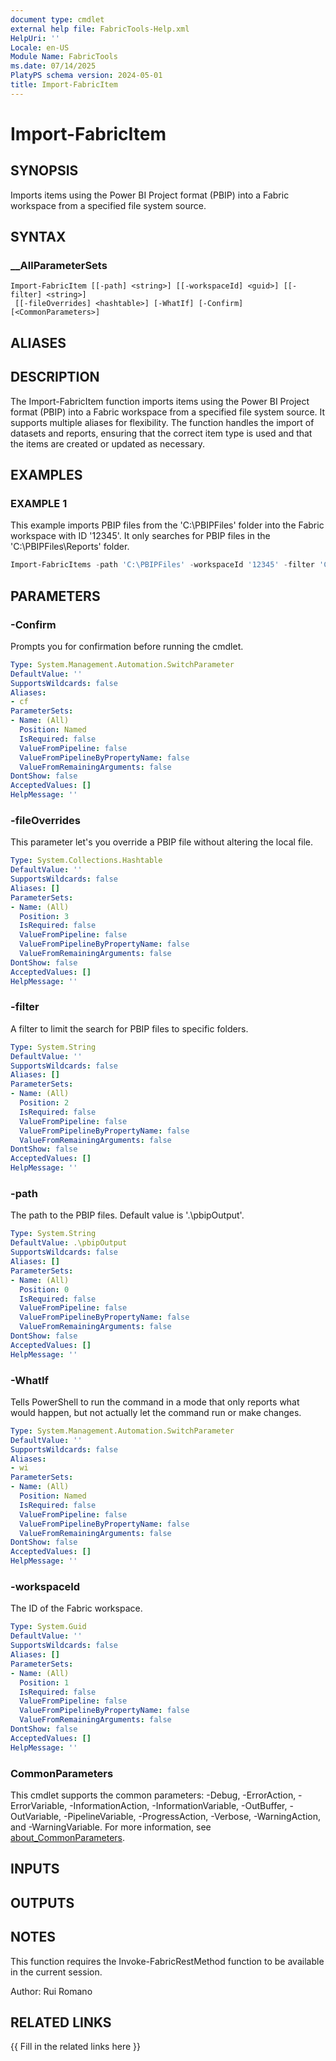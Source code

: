 ```yaml
---
document type: cmdlet
external help file: FabricTools-Help.xml
HelpUri: ''
Locale: en-US
Module Name: FabricTools
ms.date: 07/14/2025
PlatyPS schema version: 2024-05-01
title: Import-FabricItem
---
```


# Import-FabricItem

## SYNOPSIS

Imports items using the Power BI Project format (PBIP) into a Fabric workspace from a specified file system source.

## SYNTAX

### __AllParameterSets

```
Import-FabricItem [[-path] <string>] [[-workspaceId] <guid>] [[-filter] <string>]
 [[-fileOverrides] <hashtable>] [-WhatIf] [-Confirm] [<CommonParameters>]
```

## ALIASES

## DESCRIPTION

The Import-FabricItem function imports items using the Power BI Project format (PBIP) into a Fabric workspace from a specified file system source.
It supports multiple aliases for flexibility.
The function handles the import of datasets and reports, ensuring that the correct item type is used and that the items are created or updated as necessary.

## EXAMPLES

### EXAMPLE 1

This example imports PBIP files from the 'C:\PBIPFiles' folder into the Fabric workspace with ID '12345'. It only searches for PBIP files in the 'C:\PBIPFiles\Reports' folder.

```powershell
Import-FabricItems -path 'C:\PBIPFiles' -workspaceId '12345' -filter 'C:\PBIPFiles\Reports'
```

## PARAMETERS

### -Confirm

Prompts you for confirmation before running the cmdlet.

```yaml
Type: System.Management.Automation.SwitchParameter
DefaultValue: ''
SupportsWildcards: false
Aliases:
- cf
ParameterSets:
- Name: (All)
  Position: Named
  IsRequired: false
  ValueFromPipeline: false
  ValueFromPipelineByPropertyName: false
  ValueFromRemainingArguments: false
DontShow: false
AcceptedValues: []
HelpMessage: ''
```

### -fileOverrides

This parameter let's you override a PBIP file without altering the local file.

```yaml
Type: System.Collections.Hashtable
DefaultValue: ''
SupportsWildcards: false
Aliases: []
ParameterSets:
- Name: (All)
  Position: 3
  IsRequired: false
  ValueFromPipeline: false
  ValueFromPipelineByPropertyName: false
  ValueFromRemainingArguments: false
DontShow: false
AcceptedValues: []
HelpMessage: ''
```

### -filter

A filter to limit the search for PBIP files to specific folders.

```yaml
Type: System.String
DefaultValue: ''
SupportsWildcards: false
Aliases: []
ParameterSets:
- Name: (All)
  Position: 2
  IsRequired: false
  ValueFromPipeline: false
  ValueFromPipelineByPropertyName: false
  ValueFromRemainingArguments: false
DontShow: false
AcceptedValues: []
HelpMessage: ''
```

### -path

The path to the PBIP files.
Default value is '.\pbipOutput'.

```yaml
Type: System.String
DefaultValue: .\pbipOutput
SupportsWildcards: false
Aliases: []
ParameterSets:
- Name: (All)
  Position: 0
  IsRequired: false
  ValueFromPipeline: false
  ValueFromPipelineByPropertyName: false
  ValueFromRemainingArguments: false
DontShow: false
AcceptedValues: []
HelpMessage: ''
```

### -WhatIf

Tells PowerShell to run the command in a mode that only reports what would happen, but not actually let the command run or make changes.

```yaml
Type: System.Management.Automation.SwitchParameter
DefaultValue: ''
SupportsWildcards: false
Aliases:
- wi
ParameterSets:
- Name: (All)
  Position: Named
  IsRequired: false
  ValueFromPipeline: false
  ValueFromPipelineByPropertyName: false
  ValueFromRemainingArguments: false
DontShow: false
AcceptedValues: []
HelpMessage: ''
```

### -workspaceId

The ID of the Fabric workspace.

```yaml
Type: System.Guid
DefaultValue: ''
SupportsWildcards: false
Aliases: []
ParameterSets:
- Name: (All)
  Position: 1
  IsRequired: false
  ValueFromPipeline: false
  ValueFromPipelineByPropertyName: false
  ValueFromRemainingArguments: false
DontShow: false
AcceptedValues: []
HelpMessage: ''
```

### CommonParameters

This cmdlet supports the common parameters: -Debug, -ErrorAction, -ErrorVariable,
-InformationAction, -InformationVariable, -OutBuffer, -OutVariable, -PipelineVariable,
-ProgressAction, -Verbose, -WarningAction, and -WarningVariable. For more information, see
[about_CommonParameters](https://go.microsoft.com/fwlink/?LinkID=113216).

## INPUTS

## OUTPUTS

## NOTES

This function requires the Invoke-FabricRestMethod function to be available in the current session.

Author: Rui Romano

## RELATED LINKS

{{ Fill in the related links here }}


